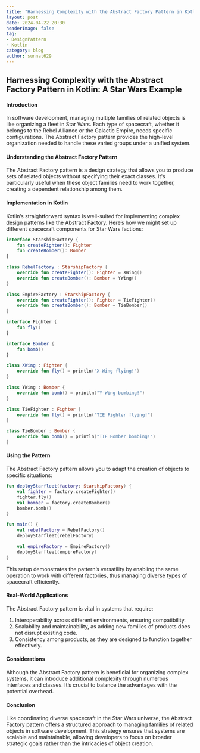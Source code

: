 ```yaml
---
title: "Harnessing Complexity with the Abstract Factory Pattern in Kotlin: A Star Wars Example"
layout: post
date: 2024-04-22 20:30
headerImage: false
tag:
- DesignPattern
- Kotlin
category: blog
author: sunnat629
---
```


## Harnessing Complexity with the Abstract Factory Pattern in Kotlin: A Star Wars Example

#### Introduction

In software development, managing multiple families of related objects is like organizing a fleet in Star Wars. Each type of spacecraft, whether it belongs to the Rebel Alliance or the Galactic Empire, needs specific configurations. The Abstract Factory pattern provides the high-level organization needed to handle these varied groups under a unified system.

#### Understanding the Abstract Factory Pattern

The Abstract Factory pattern is a design strategy that allows you to produce sets of related objects without specifying their exact classes. It's particularly useful when these object families need to work together, creating a dependent relationship among them.

#### Implementation in Kotlin

Kotlin’s straightforward syntax is well-suited for implementing complex design patterns like the Abstract Factory. Here’s how we might set up different spacecraft components for Star Wars factions:

```kotlin
interface StarshipFactory {
    fun createFighter(): Fighter
    fun createBomber(): Bomber
}

class RebelFactory : StarshipFactory {
    override fun createFighter(): Fighter = XWing()
    override fun createBomber(): Bomber = YWing()
}

class EmpireFactory : StarshipFactory {
    override fun createFighter(): Fighter = TieFighter()
    override fun createBomber(): Bomber = TieBomber()
}

interface Fighter {
    fun fly()
}

interface Bomber {
    fun bomb()
}

class XWing : Fighter {
    override fun fly() = println("X-Wing flying!")
}

class YWing : Bomber {
    override fun bomb() = println("Y-Wing bombing!")
}

class TieFighter : Fighter {
    override fun fly() = println("TIE Fighter flying!")
}

class TieBomber : Bomber {
    override fun bomb() = println("TIE Bomber bombing!")
}
```

#### Using the Pattern

The Abstract Factory pattern allows you to adapt the creation of objects to specific situations:

```kotlin
fun deployStarfleet(factory: StarshipFactory) {
    val fighter = factory.createFighter()
    fighter.fly()
    val bomber = factory.createBomber()
    bomber.bomb()
}

fun main() {
    val rebelFactory = RebelFactory()
    deployStarfleet(rebelFactory)

    val empireFactory = EmpireFactory()
    deployStarfleet(empireFactory)
}
```

This setup demonstrates the pattern’s versatility by enabling the same operation to work with different factories, thus managing diverse types of spacecraft efficiently.

#### Real-World Applications

The Abstract Factory pattern is vital in systems that require:

1. Interoperability across different environments, ensuring compatibility.
2. Scalability and maintainability, as adding new families of products does not disrupt existing code.
3. Consistency among products, as they are designed to function together effectively.

#### Considerations

Although the Abstract Factory pattern is beneficial for organizing complex systems, it can introduce additional complexity through numerous interfaces and classes. It’s crucial to balance the advantages with the potential overhead.

#### Conclusion

Like coordinating diverse spacecraft in the Star Wars universe, the Abstract Factory pattern offers a structured approach to managing families of related objects in software development. This strategy ensures that systems are scalable and maintainable, allowing developers to focus on broader strategic goals rather than the intricacies of object creation.
